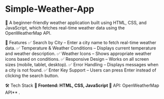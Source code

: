 # Simple-Weather-App       


🚀 A beginner-friendly weather application built using HTML, CSS, and JavaScript, which fetches real-time weather data using the OpenWeatherMap API.                                                  

📌 Features
✅ Search by City – Enter a city name to fetch real-time weather data.
✅ Temperature & Weather Conditions – Displays current temperature and weather description.
✅ Weather Icons – Shows appropriate weather icons based on conditions.
✅ Responsive Design – Works on all screen sizes (mobile, tablet, desktop).
✅ Error Handling – Displays messages when a city is not found.
✅ Enter Key Support – Users can press Enter instead of clicking the search button. 


🛠️ Tech Stack
**🔹 **Frontend: HTML, CSS, JavaScript**
🔹** API: OpenWeatherMap API** .

